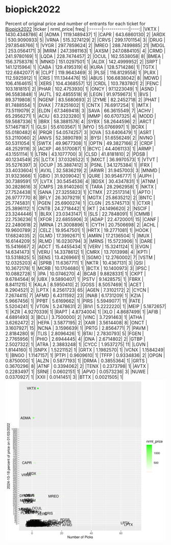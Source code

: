 # biopick2022
Percent of original price and number of entrants for each ticket for [Biopick2022](https://twitter.com/hashtag/Biopick2022)
|ticker |   nrml_price| freq|
|:------|------------:|----:|
|VKTX   | 1430.4348786|    4|
|ADMA   | 1119.1489437|    1|
|CAPR   |  643.6860130|    2|
|ARDX   |  530.9090933|    5|
|VRNA   |  515.3274129|    2|
|CRVS   |  299.1701154|    3|
|DRUG   |  297.8548766|    1|
|VYGR   |  297.7859624|    2|
|MREO   |  288.7499885|   21|
|MDGL   |  253.0564171|    3|
|MIRM   |  247.3981163|    1|
|AXSM   |  247.0884105|    4|
|CRMD   |  241.9780169|    1|
|LQDA   |  228.7474457|    2|
|OCUL   |  162.5538058|    8|
|BMEA   |  156.3758378|    1|
|MNKD   |  151.0297501|    1|
|ALDX   |  142.4999952|    2|
|SRPT   |  141.1215964|    1|
|CABA   |  129.4195319|    6|
|KURA   |  128.5714286|    1|
|TGTX   |  122.6842077|    9|
|CLPT   |  119.9643469|    3|
|PLSE   |  116.8129558|    1|
|PLRX   |  112.5925912|    1|
|CRIS   |  111.1344476|   15|
|ABUS   |  106.6838042|    8|
|MDWD   |  106.4164615|    1|
|XERS   |  104.4368557|   12|
|CRDL   |  103.7837801|    2|
|FENC   |  103.1818151|    2|
|PHAR   |  102.4753930|    1|
|ONCY   |   97.1223049|    1|
|ASND   |   96.5583848|    1|
|AUTL   |   92.4855518|    9|
|LEGN   |   91.9759673|    1|
|BVS    |   89.3719808|    1|
|NGENF  |   83.5680693|    2|
|ZYME   |   82.2452718|    2|
|PHAT   |   81.7488554|    1|
|DVAX   |   77.8251602|    1|
|CNTX   |   76.6917254|    1|
|IMTX   |   73.5119079|    2|
|ELDN   |   67.3469418|    3|
|SAVA   |   66.3615549|    7|
|ACHV   |   65.2956271|    1|
|ACIU   |   63.2323280|    1|
|IMMP   |   60.6707325|    4|
|MODD   |   59.5687336|    1|
|IBRX   |   58.3881578|    4|
|SYBX   |   58.2644596|    2|
|ARCT   |   57.1467187|    1|
|GLSI   |   55.6103567|    1|
|MYO    |   55.0766997|    1|
|BCRX   |   55.0180482|    6|
|PRQR   |   54.0574257|    3|
|IOVA   |   53.6406479|    1|
|ASRT   |   53.2110060|    2|
|ANVS   |   52.3890789|    3|
|BYSI   |   51.6556249|    2|
|NVNO   |   50.5311054|    1|
|SWTX   |   49.9677308|    1|
|OPTN   |   49.3827166|    2|
|CRDF   |   48.2529116|    3|
|ACXP   |   46.5170087|    1|
|BCYC   |   44.4061133|    1|
|ARMP   |   43.1551114|    1|
|LTRN   |   43.1077700|    3|
|CLSD   |   41.8181810|    2|
|PDSB   |   40.1234549|   25|
|LCTX   |   37.0326522|    1|
|MXCT   |   36.9970573|    1|
|VTVT   |   35.5276397|    3|
|OCUP   |   35.3887412|    3|
|PSNL   |   34.1275384|    1|
|IFRX   |   33.4033604|    1|
|AVXL   |   32.5836219|    2|
|ARWR   |   31.9457003|    3|
|MNMD   |   31.9323666|    1|
|GBIO   |   31.9209042|    1|
|QURE   |   30.9546777|    1|
|AUPH   |   30.7389591|   17|
|LVTX   |   30.5454536|    4|
|BDSX   |   30.4347831|    1|
|ATNM   |   30.2828616|    3|
|CMPS   |   28.9140260|    1|
|TARA   |   28.2962958|    1|
|NKTX   |   27.7524438|    1|
|SANA   |   27.3255823|    1|
|CTMX   |   27.2517314|    1|
|APTO   |   26.9777770|    8|
|BFLY   |   26.3079219|    1|
|MGTX   |   25.8635212|    2|
|BNTC   |   25.7745831|    1|
|PGEN   |   25.6900274|    1|
|CLGN   |   25.5745713|    1|
|CTXR   |   25.3896112|    1|
|CNTB   |   24.2718442|    1|
|IKT    |   24.1496620|    2|
|NSCIF  |   23.3244446|    1|
|BLRX   |   23.0343147|    1|
|SLS    |   22.7848091|    1|
|CMMB   |   22.7536236|    1|
|XFOR   |   22.6855906|    3|
|ADAP   |   22.4720001|   15|
|CANF   |   22.2480618|    2|
|MRNA   |   21.3008896|    1|
|CYTH   |   20.7506698|    2|
|ACHL   |   19.9600789|    2|
|CELZ   |   19.9547501|    1|
|HRTX   |   19.2771081|    1|
|HOOK   |   17.6824035|    2|
|GLMD   |   17.3992671|    1|
|AMRN   |   17.2136504|    1|
|IMUX   |   16.6144209|    5|
|RLMD   |   16.0230794|    3|
|MRNS   |   15.5723906|    1|
|DARE   |   15.5416667|    2|
|ADCT   |   15.4455434|    1|
|VERV   |   15.3241124|    1|
|EVGN   |   14.6341473|    1|
|VERU   |   14.3378612|    1|
|CMRX   |   13.7013998|    4|
|KPTI   |   13.5318825|    5|
|SENS   |   13.4269661|    1|
|SGMO   |   12.2760002|    7|
|VSTM   |   12.0325203|    4|
|SPRB   |   11.6367711|    1|
|NKTR   |   10.4367131|    3|
|QSI    |   10.3672178|    1|
|MCRB   |   10.1704680|    1|
|BCTX   |   10.1400973|    3|
|IPSC   |   10.0882728|    1|
|IPA    |   10.0746270|    4|
|BCAB   |    9.8828331|    1|
|CKPT   |    9.6784564|    9|
|UBX    |    9.5890407|    1|
|PSTV   |    9.1428575|    1|
|FBRX   |    8.8411215|    1|
|KALA   |    8.5950410|    2|
|GOSS   |    8.5057469|    1|
|ACET   |    8.2904521|    2|
|LPTX   |    8.2561723|   65|
|AGEN   |    7.3102172|    2|
|CYCN   |    7.2674415|    7|
|AFMD   |    6.4311592|   23|
|INAB   |    6.1731209|    1|
|KZIA   |    5.9667456|    1|
|PPBT   |    5.6169662|    1|
|PIRS   |    5.5949077|   11|
|FATE   |    5.5204241|    1|
|VTGN   |    5.2478631|    2|
|BIVI   |    5.2222220|    1|
|MEIP   |    5.1872657|    1|
|KZR    |    4.9270339|    1|
|RAPT   |    4.8734004|    1|
|XLO    |    4.8687499|    1|
|AFIB   |    4.6891493|    3|
|BCLI   |    3.7500000|    2|
|VINC   |    3.7291463|    1|
|ATHA   |    3.6262472|    2|
|HEPA   |    3.5877195|    2|
|XAIR   |    3.5614408|    8|
|ONCT   |    3.1607927|   15|
|NCNA   |    3.1596639|    1|
|PRTG   |    2.8564771|    7|
|PAVM   |    2.8184280|    9|
|TLIS   |    2.8096426|    1|
|BTAI   |    2.7830793|    5|
|FGEN   |    2.7765956|    1|
|PHIO   |    2.6944445|    4|
|DNA    |    2.6714802|    2|
|GTBP   |    2.5027322|    1|
|ATRA   |    2.3883248|    1|
|CYCC   |    1.9537275|   11|
|LGVN   |    1.8144160|    1|
|SNPX   |    1.5221152|    1|
|GRTX   |    1.1982570|    1|
|VCNX   |    1.1584249|    1|
|BNGO   |    1.1147157|    1|
|PTPI   |    0.9609610|    1|
|TFFP   |    0.9334836|    2|
|OPGN   |    0.8750000|    1|
|ALZN   |    0.5877193|    1|
|DRMA   |    0.3855364|    1|
|GRTS   |    0.3670296|    8|
|ATNF   |    0.3394062|    2|
|TENX   |    0.2373798|    1|
|AVTX   |    0.2283497|    1|
|SRNE   |    0.0602151|    1|
|APVO   |    0.0573236|    3|
|NUWE   |    0.0370927|    1|
|XXII   |    0.0141451|    3|
|BTTX   |    0.0021505|    1|
![retvspicks](biopicks.png?raw=true)
